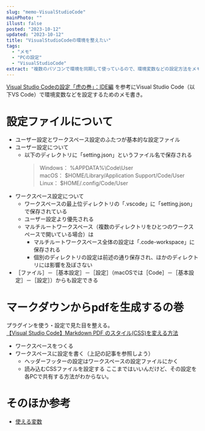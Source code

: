 ```yaml
---
slug: "memo-VisualStudioCode"
mainPhoto: ""
illust: false
posted: "2023-10-12"
updated: "2023-10-12"
title: "VisualStudioCodeの環境を整えたい"
tags:
  - "メモ"
  - "PCの設定"
  - "VisualStudioCode"
extract: "複数のパソコンで環境を同期して使っているので、環境変数などの設定方法をメモしておきたい。"
---
```


[Visual Studio Codeの設定「虎の巻」：IDE編](https://atmarkit.itmedia.co.jp/ait/articles/1708/23/news026.html) を参考にVisual Studio Code（以下VS Code）で環境変数などを設定するためのメモ書き。

# 設定ファイルについて
- ユーザー設定とワークスペース設定のふたつが基本的な設定ファイル
- ユーザー設定について
  - 以下のディレクトリに「setting.json」というファイル名で保存される
    > Windows： %APPDATA%\Code\User  
    > macOS： $HOME/Library/Application Support/Code/User  
    > Linux： $HOME/.config/Code/User
- ワークスペース設定について
  - ワークスペースの最上位ディレクトリの「.vscode」に「setting.json」で保存されている
  - ユーザー設定より優先される
  - マルチルートワークスペース（複数のディレクトリをひとつのワークスペースで開いている場合）は
    - マルチルートワークスペース全体の設定は「.code-workspace」に保存される
    - 個別のディレクトリの設定は前述の通り保存され、ほかのディレクトリには影響を及ぼさない
- ［ファイル］－［基本設定］－［設定］（macOSでは［Code］－［基本設定］－［設定］）からも設定できる

# マークダウンからpdfを生成するの巻
プラグインを使う・設定で見た目を整える。  
[【Visual Studio Code】Markdown PDF のスタイル(CSS)を変える方法](https://h-s-hige.hateblo.jp/entry/20190405/1554467885)
- ワークスペースをつくる
- ワークスペースに設定を書く（上記の記事を参照しよう）
  - ヘッダーフッターの設定はワークスペースの設定ファイルにかく
  - 読み込むCSSファイルを設定する
ここまではいいんだけど、その設定を各PCで共有する方法がわからない。

# そのほか参考
- [使える変数](https://code.visualstudio.com/docs/editor/variables-reference)